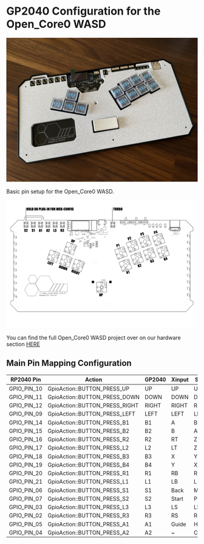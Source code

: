 # GP2040 Configuration for the Open_Core0 WASD

![Open_Core0 WASD](assets/Open_Core0_WASD.jpg)

Basic pin setup for the Open_Core0 WASD.

![Pin Mapping](assets/Open_Core0_WASD_pinout.png)

You can find the full Open_Core0 WASD project over on our hardware section [HERE](https://github.com/OpenStickCommunity/Hardware/tree/main/Boards/GP2040-CE%20Official%20Controllers/Open_Core0%20WASD)

## Main Pin Mapping Configuration

| RP2040 Pin | Action                        | GP2040 | Xinput | Switch | PS3/4/5  | Dinput | Arcade |
|------------|-------------------------------|--------|--------|--------|----------|--------|--------|
| GPIO_PIN_10| GpioAction::BUTTON_PRESS_UP   | UP     | UP     | UP     | UP       | UP     | UP     |
| GPIO_PIN_11| GpioAction::BUTTON_PRESS_DOWN | DOWN   | DOWN   | DOWN   | DOWN     | DOWN   | DOWN   |
| GPIO_PIN_12| GpioAction::BUTTON_PRESS_RIGHT| RIGHT  | RIGHT  | RIGHT  | RIGHT    | RIGHT  | RIGHT  |
| GPIO_PIN_09| GpioAction::BUTTON_PRESS_LEFT | LEFT   | LEFT   | LEFT   | LEFT     | LEFT   | LEFT   |
| GPIO_PIN_14| GpioAction::BUTTON_PRESS_B1   | B1     | A      | B      | Cross    | 2      | K1     |
| GPIO_PIN_15| GpioAction::BUTTON_PRESS_B2   | B2     | B      | A      | Circle   | 3      | K2     |
| GPIO_PIN_16| GpioAction::BUTTON_PRESS_R2   | R2     | RT     | ZR     | R2       | 8      | K3     |
| GPIO_PIN_17| GpioAction::BUTTON_PRESS_L2   | L2     | LT     | ZL     | L2       | 7      | K4     |
| GPIO_PIN_18| GpioAction::BUTTON_PRESS_B3   | B3     | X      | Y      | Square   | 1      | P1     |
| GPIO_PIN_19| GpioAction::BUTTON_PRESS_B4   | B4     | Y      | X      | Triangle | 4      | P2     |
| GPIO_PIN_20| GpioAction::BUTTON_PRESS_R1   | R1     | RB     | R      | R1       | 6      | P3     |
| GPIO_PIN_21| GpioAction::BUTTON_PRESS_L1   | L1     | LB     | L      | L1       | 5      | P4     |
| GPIO_PIN_06| GpioAction::BUTTON_PRESS_S1   | S1     | Back   | Minus  | Select   | 9      | Coin   |
| GPIO_PIN_07| GpioAction::BUTTON_PRESS_S2   | S2     | Start  | Plus   | Start    | 10     | Start  |
| GPIO_PIN_03| GpioAction::BUTTON_PRESS_L3   | L3     | LS     | LS     | L3       | 11     | LS     |
| GPIO_PIN_02| GpioAction::BUTTON_PRESS_R3   | R3     | RS     | RS     | R3       | 12     | RS     |
| GPIO_PIN_05| GpioAction::BUTTON_PRESS_A1   | A1     | Guide  | Home   | PS       | 13     | ~      |
| GPIO_PIN_04| GpioAction::BUTTON_PRESS_A2   | A2     | ~      | Capture| ~        | 14     | ~      |